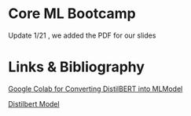 # Core ML Bootcamp

Update 1/21 , we added the PDF for our slides 

 # Links & Bibliography
 
 [Google Colab for Converting DistilBERT into MLModel](https://colab.research.google.com/drive/16JIJNimREW7wSu7S8-TVfnObb0u3KSwE?usp=sharing)
 
[Distilbert Model](https://drive.google.com/file/d/15o-kiT-Kl4DfVygXr9u4JytXsN2Mfg0N/view?usp=sharing)


